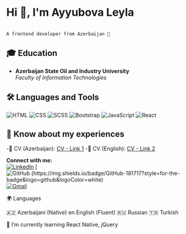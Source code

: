 
# Hi 👋, I'm Ayyubova Leyla

                                                                                 A frontend developer from Azerbaijan 🚀

## 🎓 Education

- **Azerbaijan State Oil and Industry University**  
  *Faculty of Information Technologies*

## 🛠 Languages and Tools

  ![HTML](https://img.shields.io/badge/HTML5-E34F26?style=for-the-badge&logo=html5&logoColor=white)
  ![CSS](https://img.shields.io/badge/CSS3-1572B6?style=for-the-badge&logo=css3&logoColor=white)
  ![SCSS](https://img.shields.io/badge/SCSS-CC6699?style=for-the-badge&logo=sass&logoColor=white)
  ![Bootstrap](https://img.shields.io/badge/Bootstrap-563D7C?style=for-the-badge&logo=bootstrap&logoColor=white)
  ![JavaScript](https://img.shields.io/badge/JavaScript-F7DF1E?style=for-the-badge&logo=javascript&logoColor=black)
  ![React](https://img.shields.io/badge/React-61DAFB?style=for-the-badge&logo=react&logoColor=black)

## 📄 Know about my experiences

-📄 CV (Azerbaijan):  [CV - Link 1](https://drive.google.com/file/d/1OECC6lnOE7DOx2lAvfYEsN4JjWAF5bZL/view?usp=sharing)
-📄 CV (English): [CV - Link 2](https://drive.google.com/file/d/1KRFzYVXiNSwrCvL6OwLatUdvY7JU-nPo/view?usp=sharing)

**Connect with me:**  
[![LinkedIn](https://img.shields.io/badge/LinkedIn-0A66C2?style=for-the-badge&logo=linkedin&logoColor=white)](http://linkedin.com/in/leyla-ayyubova-814815231)  [![GitHub (https://img.shields.io/badge/GitHub-181717?style=for-the-badge&logo=github&logoColor=white)](https://github.com/Leylayyubova)  [![Gmail](https://img.shields.io/badge/Gmail-D14836?style=for-the-badge&logo=gmail&logoColor=white)](mailto:ayyubovaleyla2002@gmail.com)

🌍 Languages

🇦🇿 Azerbaijani (Native)
en English (Fluent)
🇷🇺 Russian
🇹🇷 Turkish

🌱 I’m currently learning
React Native, jQuery

